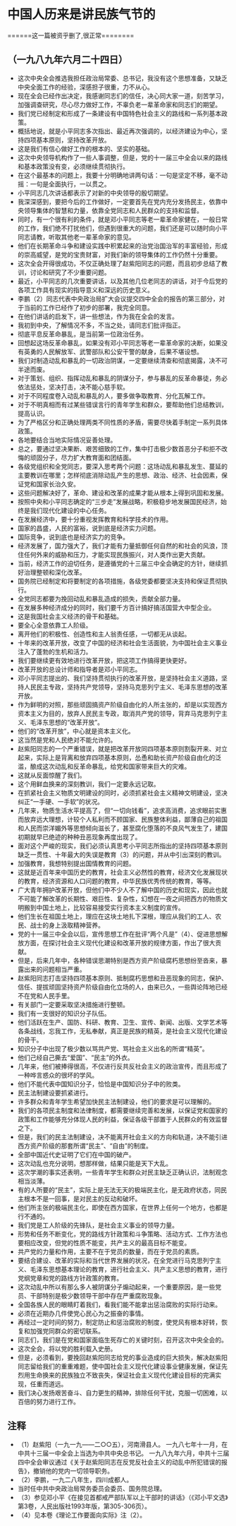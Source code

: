 # 中国人历来是讲民族气节的
======这一篇被资乎删了,很正常========

## （一九八九年六月二十四日）

- 这次中央全会推选我担任政治局常委、总书记，我没有这个思想准备，又缺乏中央全面工作的经验，深感担子很重，力不从心。
- 现在全会已经作出决定，我感谢同志们的信任，决心同大家一道，刻苦学习，加强调查研究，尽心尽力做好工作，不辜负老一辈革命家和同志们的期望。
- 我们党已经制定和形成了一条建设有中国特色社会主义的路线和一系列基本政策。
- 概括地说，就是小平同志多次指出、最近再次强调的，以经济建设为中心，坚持四项基本原则，坚持改革开放。
- 这是我们有信心做好工作的根本的、坚实的基础。
- 这次中央领导机构作了一些人事调整，但是，党的十一届三中全会以来的路线和基本政策没有变，必须继续贯彻执行。
- 在这个最基本的问题上，我要十分明确地讲两句话：一句是坚定不移，毫不动摇：一句是全面执行，一以贯之。
- 小平同志几次讲话都表示了对新的中央领导的殷切期望。
- 我深深感到，要把今后的工作做好，一定要首先在党内充分发扬民主，依靠中央领导集体的智慧和力量，依靠全党同志和人民群众的支持和监督。
- 同时，有一个很有利的条件，就是邓小平同志等老一辈革命家健在，一般日常的工作，我们绝不打扰他们，但遇到很重大的问题，我们还是可以随时向小平同志请教，听取其他老一辈革命家的意见。
- 他们在长期革命斗争和建设实践中积累起来的治党治国治军的丰富经验，形成的崇高威望，是党的宝贵财富，对我们新的领导集体的工作仍然十分重要。
- 这次全会开得很成功，不仅正确处理了赵紫阳同志的问题，而且初步总结了教训，讨论和研究了不少重要问题。
- 最近，小平同志的几次重要讲话，以及其他几位老同志的讲话，对于今后党的各项工作具有现实的指导意义和深远的历史意义。
- 李鹏（2）同志代表中央政治局扩大会议提交四中全会的报告的第三部分，对于当前的工作已经作了初步的部署，我完全同意。
- 在他们讲话的启发下，讲一些想法，作为我在全会的发言。
- 我初到中央，了解情况不多，不当之处，请同志们批评指正。
- 彻底平息反革命暴乱，是当前第一位政治任务。
- 回想起这场反革命暴乱，如果没有邓小平同志等老一辈革命家的决断，如果没有英勇的人民解放军、武警部队和公安干警的献身，后果不堪设想。
- 我们对制造动乱和暴乱的一切政治阴谋，一定要继续清查和彻底揭露，决不可半途而废。
- 对于策划、组织、指挥动乱和暴乱的阴谋分子，参与暴乱的反革命暴徒，务必依法惩处，坚决打击，决不能心慈手软。
- 对于不同程度卷入动乱和暴乱的人，要多做争取教育、分化瓦解工作。
- 对于不明真相而有过某些错误言行的青年学生和群众，要帮助他们总结教训，提高认识。
- 为了严格区分和正确处理两类不同性质的矛盾，需要尽快着手制定一系列具体政策。
- 各地要结合当地实际情况妥善处理。
- 总之，要通过坚决果断、艰苦细致的工作，集中打击极少数首恶分子和拒不改悔的顽固分子，尽力扩大教育面和团结面。
- 各级党组织和全党同志，要深入思考两个问题：这场动乱和暴乱发生、蔓延的主要教训在哪里；怎样彻底消除动乱产生的思想、政治、经济、社会因素，保证党和国家长治久安。
- 这些问题解决好了，革命、建设和改革的成果才能从根本上得到巩固和发展。
- 按照中央和小平同志确定的“三步走”发展战略，积极稳步地发展国民经济，始终是我们现代化建设的中心任务。
- 在发展经济中，要十分重视发挥教育和科学技术的作用。
- 国家的昌盛，人民的富裕，说到底是经济实力问题。
- 国际竞争，说到底也是经济实力的竞争。
- 经济发展了，国力强大了，我们才能有力量抵御任何自然的和社会的风浪，顶住任何外来的威胁和压力，才能实现民族振兴，对人类作出更大贡献。
- 当前，经济工作的迫切任务，是遵循党的十三届三中全会确定的方针，继续抓好治理整顿和深化改革。
- 国务院已经制定和将要制定的各项措施，各级党委都要坚决支持和保证贯彻执行。
- 全党同志都要为挽回动乱和暴乱造成的损失，贡献全部力量。
- 在发展多种经济成分的同时，我们要千方百计搞好搞活国营大中型企业。
- 这是我国社会主义经济的骨干和基础。
- 要全心全意依靠工人阶级。
- 离开他们的积极性、创造性和主人翁责任感，一切都无从谈起。
- 十年来的改革开放，改变了中国的经济和社会生活面貌，为中国社会主义事业注入了蓬勃的生机和活力。
- 我们要继续更有效地进行改革开放，把这项工作搞得更快更好。
- 改革开放的总设计师和指导者是邓小平同志。
- 邓小平同志提出的、我们坚持贯彻执行的改革开放，是坚持社会主义道路，坚持人民民主专政，坚持共产党领导，坚持马克思列宁主义、毛泽东思想的改革开放。
- 作为鲜明的对照，那些顽固搞资产阶级自由化的人所主张的，却是以实现西方资本主义为目的，放弃人民民主专政，取消共产党的领导，背弃马克思列宁主义、毛泽东思想的“改革开放”。
- 他们的“改革开放”，中心就是资本主义化。
- 这当然是党和人民绝对不能允许的。
- 赵紫阳同志的一个严重错误，就是把改革开放同四项基本原则割裂开来、对立起来，实际上是背离和放弃四项基本原则，怂恿和助长资产阶级自由化的泛滥，酿成这次动乱和反革命暴乱，给党和国家带来巨大的灾难。
- 这就从反面惊醒了我们。
- 这个用鲜血换来的深刻教训，我们一定要永远记取。
- 在抓紧社会主义物质文明建设的同时，必须抓紧社会主义精神文明建设，坚决纠正“一手硬、一手软”的状况。
- 几年来，物质生活水平提高了，但“一切向钱看”，追求高消费，追求眼前实惠而放弃远大理想，计较个人私利而不顾国家、民族整体利益，鄙薄自己的祖国和人民而崇洋媚外等思想倾向滋长了，甚至腐化堕落的不良风气发生了，建国初期就早已绝迹的种种丑恶现象再度出现了。
- 面对这个严峻的现实，我们必须认真思考小平同志所指出的坚持四项基本原则缺乏一贯性、十年最大的失误是教育（3）的问题，并从中引出深刻的教训。
- 加强教育，我想特别提出国情教育的问题。
- 这就是近百年来中国历史的教育，社会主义必然性的教育，经济文化发展现状的教育，经济资源和人口问题的教育，中华民族优秀传统的教育，等等。
- 广大青年拥护改革开放，但他们中不少人不了解中国的历史和现实，因此也就不可能了解改革的长期性、艰巨性、复杂性，幻想在一夜之间把西方的物质文明搬到中国土地上，比较容易接受实行资本主义制度的宣传。
- 他们生长在祖国土地上，理应在这块土地扎下深根，理应从我们的工人、农民、战士的身上汲取精神营养。
- 党的十一届三中全会以后，宣传思想工作在批评“两个凡是”（4）、促进思想解放方面，在探讨社会主义现代化建设和改革开放的规律方面，作出了很大贡献。
- 但是，后来几年中，各种错误思潮特别是西方资产阶级腐朽思想纷至沓来，暴露出来的问题相当严重。
- 赵紫阳同志打击坚持四项基本原则、抵制腐朽思想和丑恶现象的同志，保护、信任、提拔顽固坚持资产阶级自由化立场的人，由来已久，一些舆论阵地已经不在党和人民手里。
- 有关部门一定要采取坚决措施进行整顿。
- 我们有一支很好的知识分子队伍。
- 他们活跃在生产、国防、科研、教育、卫生、宣传、新闻、出版、文学艺术等各条战线，忘我工作，无私奉献，真正是民族的精英，是社会主义现代化建设的骨干。
- 知识分子中出现了极少数以骂共产党、骂社会主义出名的所谓“精英”。
- 他们己经自己撕去“爱国”、“民主”的外衣。
- 几年来，他们被捧得很高，不仅进行反共反社会主义的政治宣传，而且形成了一种哗言惑众的很坏的学风。
- 他们不能代表中国知识分子，恰恰是中国知识分子中的败类。
- 民主法制建设要抓紧进行。
- 许多群众和青年学生希望加快民主法制建设，他们的要求是可以理解的。
- 我们的各项民主制度和法律制度，都需要继续完善和发展，以保证党和国家的政策和工作能够充分体现人民的利益，保证各级干部置于人民群众的有效监督之下。
- 但是，我们的民主法制建设，决不能离开社会主义的方向和轨道，决不能引进西方资产阶级的那套所谓“民主”、“自由”的制度。
- 全部中国近代史证明了它们在中国的破产。
- 这次动乱也充分说明，想那样做，结果只能是天下大乱。
- 这次学潮的事实还表明，一些青年学生和群众对民主缺乏正确认识，法制观念相当淡薄。
- 有的人所要的“民主”，实际上是无法无天的极端民主化，是无政府状态，同民主根本不是一回事，是对民主的反动和破坏。
- 他们所主张的极端民主化，即使在西方国家，在世界上任何一个地方，也都是行不通的。
- 我们党是工人阶级的先锋队，是社会主义事业的领导力量。
- 形势和任务不断变化，党的路线方针政策和斗争策略、活动方式、工作方法也要相应改变，但党的性质不能变，共产主义的最高目标不能变。
- 共产党的力量和作用，主要不在于党员的数量，而在于党员的素质。
- 要结合建设、改革的实际和当代世界发展的状况，在全党进行马克思列宁主义、毛泽东思想基本理论的教育，进行社会主义、共产主义思想的教育，进行党纲党章和党的路线方针政策的教育。
- 这次动乱中所以有那么多人被阴谋分子煽动起来，一个重要原因，是一些党员、干部特别是极少数领导干部中存在严重腐败现象。
- 全国各族人民的眼睛盯着我们，看我们能不能拿出惩治腐败的实际行动来。
- 必须在近期办几件使党心民心为之振奋的事情。
- 再经过一定时间的努力，制定防止和惩治腐败的制度，使党风有根本好转，恢复和加强党同群众的密切联系。
- 同志们，我们是在党和国家面临生死存亡的关键时刻，召开这次中央全会的。
- 这次全会，将以党的胜利载入史册。
- 但是，必须看到，要挽回赵紫阳同志给党的事业造成的巨大损失，解决赵紫阳同志留给我们的重重难题，使中国社会主义现代化建设事业健康发展，保证先烈用生命换来的民族独立不致丧失，保证社会主义现代化建设目标的完满实现，任重而道远。
- 我们决心发扬艰苦奋斗、自力更生的精神，排除任何干扰，克服一切困难，以百倍的努力进行工作。
##  注释
- （1）赵紫阳（一九一九——二○○五），河南滑县人。 一九八七年十一月，在中共十三届一中全会上当选为中共中央总书记。 一九八九年六月，中共十三届四中全会审议通过《关于赵紫阳同志在反党反社会主义的动乱中所犯错误的报告》，撤销他的党内一切领导职务。
- （2）李鹏，一九二八年生，四川成都人。
- 当时任中共中央政治局常务委员会委员、国务院总理。
- （3）参见邓小平《在接见首都戒严部队军以上干部时的讲话》（《邓小平文选》第3卷，人民出版社1993年版，第305-306页）。
- （4）见本卷《理论工作要面向实际》注（2）。 